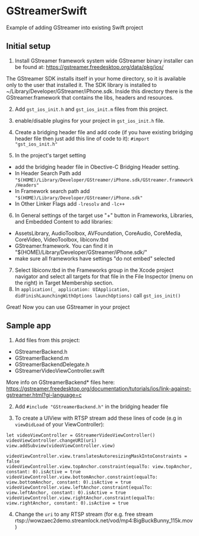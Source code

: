 # GStreamerSwift
Example of adding GStreamer into existing Swift project

## Initial setup

1. Install GStreamer framework system wide
GStreamer binary installer can be found at:
https://gstreamer.freedesktop.org/data/pkg/ios/

The GStreamer SDK installs itself in your home directory, so it is available only to the user that installed it. The SDK library is installed to ~/Library/Developer/GStreamer/iPhone.sdk. Inside this directory there is the GStreamer.framework that contains the libs, headers and resources.

2. Add `gst_ios_init.h` and `gst_ios_init.m` files from this project. 

3. enable/disable plugins for your project in  `gst_ios_init.h` file.

4. Create a bridging header file and add code (if you have existing bridging header file then just add this line of code to it):
`#import "gst_ios_init.h"`

5. In the project's target setting 
- add the bridging header file in Obective-C Bridging Header setting.
- In Header Search Path add 
`"$(HOME)/Library/Developer/GStreamer/iPhone.sdk/GStreamer.framework/Headers"`
- In Framework search path add
`"$(HOME)/Library/Developer/GStreamer/iPhone.sdk"`
- In Other Linker Flags add `-lresolv` and `-lc++`

6. In General settings of the target use "+" button in Frameworks, Libraries, and Embedded Content to add libraries:
- AssetsLibrary, AudioToolbox, AVFoundation, CoreAudio, CoreMedia, CoreVideo, VideoToolbox, libiconv.tbd
- GStreamer.framework. You can find it in "$(HOME)/Library/Developer/GStreamer/iPhone.sdk/"
- make sure all frameworks have settings "do not embed" selected

7. Select libiconv.tbd in the Frameworks group in the Xcode project navigator and select all targets for that file in the File Inspector (menu on the right) in Target Membership section. 
8. In `application(_ application: UIApplication, didFinishLaunchingWithOptions launchOptions)` call `gst_ios_init()`

Great! Now you can use GStreamer in your project

## Sample app
1. Add files from this project:
- GStreamerBackend.h
- GStreamerBackend.m
- GStreamerBackendDelegate.h
- GStreamerVideoViewController.swift

More info on GStreamerBackend* files here: https://gstreamer.freedesktop.org/documentation/tutorials/ios/link-against-gstreamer.html?gi-language=c

2. Add `#include "GStreamerBackend.h"` in the bridging header file

3. To create a UIView with RTSP stream add these lines of code (e.g in `viewDidLoad` of your ViewController):
```
let videoViewController = GStreamerVideoViewController()
videoViewController.changeURI(uri)
view.addSubview(videoViewController.view)

videoViewController.view.translatesAutoresizingMaskIntoConstraints = false
videoViewController.view.topAnchor.constraint(equalTo: view.topAnchor, constant: 0).isActive = true
videoViewController.view.bottomAnchor.constraint(equalTo: view.bottomAnchor, constant: 0).isActive = true
videoViewController.view.leftAnchor.constraint(equalTo: view.leftAnchor, constant: 0).isActive = true
videoViewController.view.rightAnchor.constraint(equalTo: view.rightAnchor, constant: 0).isActive = true
```
4. Change the `uri` to any RTSP stream (for e.g. free stream rtsp://wowzaec2demo.streamlock.net/vod/mp4:BigBuckBunny_115k.mov)
